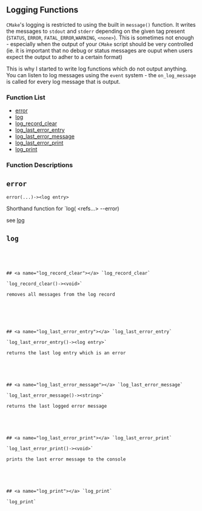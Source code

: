 ## Logging Functions


`CMake`'s logging is restricted to using the built in `message()` function. It writes the messages to `stdout` and `stderr` depending on the given tag present (`STATUS`, `ERROR`, `FATAL_ERROR`,`WARNING`, `<none>`).  This is sometimes not enough - especially when the output of your `CMake` script should be very controlled (ie. it is important that no debug or status messages are ouput when users expect the output to adher to a certain format)

This is why I started to write log functions which do not output anything.  You can listen to log messages using the `event` system - the `on_log_message` is called for every log message that is output.


### Function List


* [error](#error)
* [log](#log)
* [log_record_clear](#log_record_clear)
* [log_last_error_entry](#log_last_error_entry)
* [log_last_error_message](#log_last_error_message)
* [log_last_error_print](#log_last_error_print)
* [log_print](#log_print)

### Function Descriptions

## <a name="error"></a> `error`

 `error(...)-><log entry>`

 Shorthand function for `log(<message> <refs...> --error)
 
 see [log](#log)





## <a name="log"></a> `log`


 ```




## <a name="log_record_clear"></a> `log_record_clear`

 `log_record_clear()-><void>`
 
 removes all messages from the log record






## <a name="log_last_error_entry"></a> `log_last_error_entry`

 `log_last_error_entry()-><log entry>`

 returns the last log entry which is an error
 




## <a name="log_last_error_message"></a> `log_last_error_message`

 `log_last_error_message()-><string>`

 returns the last logged error message





## <a name="log_last_error_print"></a> `log_last_error_print`

 `log_last_error_print()-><void>`

 prints the last error message to the console  





## <a name="log_print"></a> `log_print`

 `log_print`








